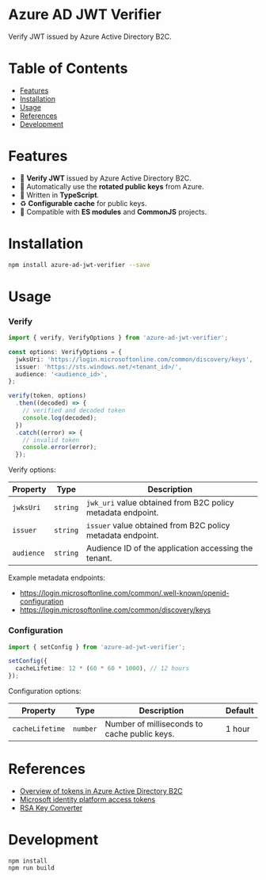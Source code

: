 # Azure AD JWT Verifier

Verify JWT issued by Azure Active Directory B2C.

# Table of Contents

- [Features](#features)
- [Installation](#installation)
- [Usage](#usage)
- [References](#references)
- [Development](#development)

# Features

- 🎉 **Verify JWT** issued by Azure Active Directory B2C.
- 🚀 Automatically use the **rotated public keys** from Azure.
- 💪 Written in **TypeScript**.
- ♻️ **Configurable cache** for public keys.
- 🔌 Compatible with **ES modules** and **CommonJS** projects.

# Installation

```bash
npm install azure-ad-jwt-verifier --save
```

# Usage

### Verify

```ts
import { verify, VerifyOptions } from 'azure-ad-jwt-verifier';

const options: VerifyOptions = {
  jwksUri: 'https://login.microsoftonline.com/common/discovery/keys',
  issuer: 'https://sts.windows.net/<tenant_id>/',
  audience: '<audience_id>',
};

verify(token, options)
  .then((decoded) => {
    // verified and decoded token
    console.log(decoded);
  })
  .catch((error) => {
    // invalid token
    console.error(error);
  });
```

Verify options:

| Property   | Type     | Description                                                 |
| ---------- | -------- | ----------------------------------------------------------- |
| `jwksUri`  | `string` | `jwk_uri` value obtained from B2C policy metadata endpoint. |
| `issuer`   | `string` | `issuer` value obtained from B2C policy metadata endpoint.  |
| `audience` | `string` | Audience ID of the application accessing the tenant.        |

Example metadata endpoints:

- https://login.microsoftonline.com/common/.well-known/openid-configuration
- https://login.microsoftonline.com/common/discovery/keys

### Configuration

```ts
import { setConfig } from 'azure-ad-jwt-verifier';

setConfig({
  cacheLifetime: 12 * (60 * 60 * 1000), // 12 hours
});
```

Configuration options:

| Property        | Type     | Description                                  | Default |
| --------------- | -------- | -------------------------------------------- | ------- |
| `cacheLifetime` | `number` | Number of milliseconds to cache public keys. | 1 hour  |

# References

- [Overview of tokens in Azure Active Directory B2C](https://docs.microsoft.com/en-us/azure/active-directory-b2c/tokens-overview)
- [Microsoft identity platform access tokens](https://docs.microsoft.com/en-us/azure/active-directory/develop/access-tokens)
- [RSA Key Converter](https://superdry.apphb.com/tools/online-rsa-key-converter)

# Development

```
npm install
npm run build
```
